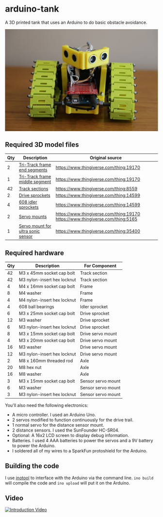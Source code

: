 # arduino-tank

A 3D printed tank that uses an Arduino to do basic obstacle avoidance.

![arduino tank front](images/tank-front.jpg "arduino tank front")


## Required 3D model files

Qty | Description                                                                                   | Original source
----|-----------------------------------------------------------------------------------------------|-----------------------------------------
  2 | [Tri-Track frame end segments](3d-models/tri-track_frame_end.stl)                             | https://www.thingiverse.com/thing:19170
  1 | [Tri-Track frame middle segment](3d-models/tri-track_frame_middle.stl)                        | https://www.thingiverse.com/thing:19170
 42 | [Track sections](3d-models/track_plate_8.stl)                                                 | https://www.thingiverse.com/thing:8559 
  2 | [Drive sprockets](3d-models/drive_sprocket.stl)                                               | https://www.thingiverse.com/thing:14599
  4 | [608 idler sprockets](3d-models/608_idler_sprocket.stl)                                       | https://www.thingiverse.com/thing:14599
  2 | [Servo mounts](3d-models/servo_mount_2.stl)                                                   | https://www.thingiverse.com/thing:19170 https://www.thingiverse.com/thing:5165
  1 | [Servo mount for ultra sonic sensor](3d-models/servo-mount-for-double-ultra-sonic-sensor.stl) | https://www.thingiverse.com/thing:35400


## Required hardware

Qty | Description                    | For Component
----|--------------------------------|----------------
 42 | M3 x 45mm socket cap bolt      | Track section
 42 | M3 nylon-insert hex locknut    | Track section
  4 | M4 x 16mm socket cap bolt      | Frame
  8 | M4 washer                      | Frame
  4 | M4 nylon-insert hex locknut    | Frame
  4 | 608 ball bearings              | Idler sprocket
  6 | M3 x 25mm socket cap bolt      | Drive sprocket
 12 | M3 washer                      | Drive sprocket
  6 | M3 nylon-insert hex locknut    | Drive sprocket
  8 | M3 x 15mm socket cap bolt      | Drive servo mount
  4 | M3 x 20mm socket cap bolt      | Drive servo mount
 16 | M3 washer                      | Drive servo mount
 12 | M3 nylon-insert hex locknut    | Drive servo mount
  2 | M8 x 160mm threaded rod        | Axle
 20 | M8 hex nut                     | Axle
 16 | M8 washer                      | Axle
  3 | M3 x 15mm socket cap bolt      | Sensor servo mount
  6 | M3 washer                      | Sensor servo mount
  3 | M3 nylon-insert hex locknut    | Sensor servo mount


You'll also need the following electronics:

* A micro controller. I used an Arduino Uno.
* 2 servos modified to function continuously for the drive trail.
* 1 normal servo for the distance sensor mount.
* 2 distance sensors. I used the SunFounder HC-SR04.
* Optional: A 16x2 LCD screen to display debug information.
* Batteries. I used 4 AAA batteries to power the servos and a 9V battery to power the Arduino.
* I soldered all of my wires to a SparkFun protoshield for the Arduino.


## Building the code

I use [inotool](http://inotool.org/) to interface with the Arduino via the command line. `ino build` will compile the code and `ino upload` will put it on the Arduino.


## Video

[![Introduction Video](http://img.youtube.com/vi/fDK27zLTjYA/0.jpg)](https://www.youtube.com/watch?v=fDK27zLTjYA)

